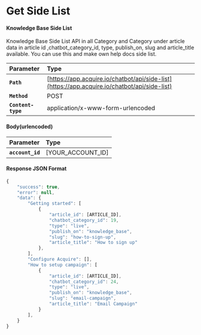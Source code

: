 # Get Side List

#### **Knowledge Base Side List**

Knowledge Base Side List API in all Category and Category under article data in article id ,chatbot\_category\_id, type, publish\_on, slug and article\_title available. You can use this and make own help docs side list.

| Parameter | Type |
| :--- | :--- |
| **`Path`** | [https://app.acquire.io/chatbot/api/side-list](https://app.acquire.io/chatbot/api/side-list) |
| **`Method`** | POST |
| **`Content-type`** | application/x-www-form-urlencoded |

####  **Body\(urlencoded\)**

| Parameter | Type |
| :--- | :--- |
|  **`account_id`** |  \[YOUR\_ACCOUNT\_ID\] |

####  **Response JSON Format**

```javascript
{
    "success": true,
    "error": null,
    "data": {
        "Getting started": [
            {
                "article_id": [ARTICLE_ID],
                "chatbot_category_id": 19,
                "type": "live",
                "publish_on": "knowledge_base",
                "slug": "how-to-sign-up",
                "article_title": "How to sign up"
            },
        ],
        "Configure Acquire": [],
        "How to setup campaign": [
            {
                "article_id": [ARTICLE_ID],
                "chatbot_category_id": 24,
                "type": "live",
                "publish_on": "knowledge_base",
                "slug": "email-campaign",
                "article_title": "Email Campaign"
            }
        ],
    }
}

```



